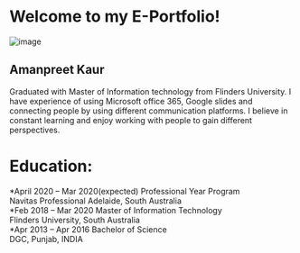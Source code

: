 # Welcome to my E-Portfolio!
 ![image](https://lh3.googleusercontent.com/MShgyMpBTjMsIHQ2xMnDWD2VqBFZyzT4Z9cIqVTJWPA1wvi0rNj_6ZlUywWoIi31sLu2uLY=s106) 
## Amanpreet Kaur
Graduated with Master of Information technology from Flinders University. I have experience of using Microsoft office 365, Google slides and connecting people by using different communication platforms. I believe in constant learning and enjoy working with people to gain different perspectives.
# Education:
*April 2020 – Mar 2020(expected)     Professional Year Program                                                             
                                    Navitas Professional Adelaide, South Australia           
*Feb 2018 – Mar 2020                 Master of Information Technology                                                              
                                    Flinders University, South Australia  
*Apr 2013 – Apr 2016                 Bachelor of Science       
                                    DGC, Punjab, INDIA


